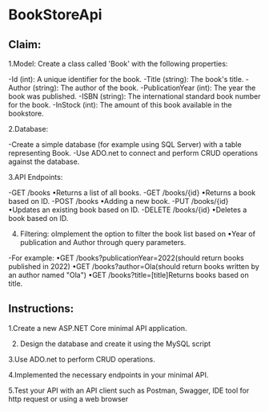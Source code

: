 # BookStoreApi

## Claim:
1.Model: Create a class called 'Book' with the following properties:

-Id (int): A unique identifier for the book.
-Title (string): The book's title.
-Author (string): The author of the book.
-PublicationYear (int): The year the book was published.
-ISBN (string): The international standard book number for the book.
-InStock (int): The amount of this book available in the bookstore.

2.Database:

-Create a simple database (for example using SQL Server) with a table representing Book.
-Use ADO.net to connect and perform CRUD operations against the database.

3.API Endpoints:

-GET /books
•Returns a list of all books.
-GET /books/{id}
•Returns a book based on ID.
-POST /books
•Adding a new book.
-PUT /books/{id}
•Updates an existing book based on ID.
-DELETE /books/{id}
•Deletes a book based on ID.

4. Filtering: oImplement the option to filter the book list based on ▪Year of publication and Author through query parameters.
   
-For example:
•GET /books?publicationYear=2022(should return books published in 2022)
•GET /books?author=Ola(should return books written by an author named "Ola")
•GET /books?title=[title]Returns books based on title.

## Instructions:

1.Create a new ASP.NET Core minimal API application.

2. Design the database and create it using the MySQL script
   
3.Use ADO.net to perform CRUD operations.

4.Implemented the necessary endpoints in your minimal API.

5.Test your API with an API client such as Postman, Swagger, IDE tool for http request or using a web browser
